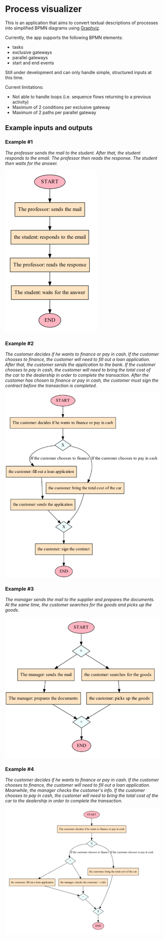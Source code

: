 # Process visualizer

This is an application that aims to convert textual descriptions of processes into simplified BPMN diagrams using [Graphviz](https://graphviz.org/).

Currently, the app supports the following BPMN elements:

* tasks
* exclusive gateways
* parallel gateways
* start and end events

Still under development and can only handle simple, structured inputs at this time.

Current limitations:

* Not able to handle loops (i.e. sequence flows returning to a previous activity)
* Maximum of 2 conditions per exclusive gateway
* Maximum of 2 paths per parallel gateway

## Example inputs and outputs

### Example #1

*The professor sends the mail to the student. After that, the student responds to the email. The
professor then reads the response. The student then waits for the answer.*

![image](images/image_1.png)

### Example #2

*The customer decides if he wants to finance or pay in cash. If the customer chooses to finance, the customer will need to fill out a loan application. After that, the customer sends the application to the bank. If the customer chooses to pay in cash, the customer will need to bring the total cost of \
the car to the dealership in order to complete the transaction. After the customer has chosen to finance or pay in cash, the customer must sign the contract before the transaction is completed.*

![image](images/image_2.png)

### Example #3

*The manager sends the mail to the supplier and prepares the documents. At the same time, the
customer searches for the goods and picks up the goods.*

![image](images/image_3.png)

### Example #4

*The customer decides if he wants to finance or pay in cash. If the customer chooses to finance, the
customer will need to fill out a loan application. Meanwhile, the manager checks the customer's info.
If the customer chooses to pay in cash, the customer will need to bring the total cost of the car to
the dealership in order to complete the transaction.*

![image](images/image_4.png)

